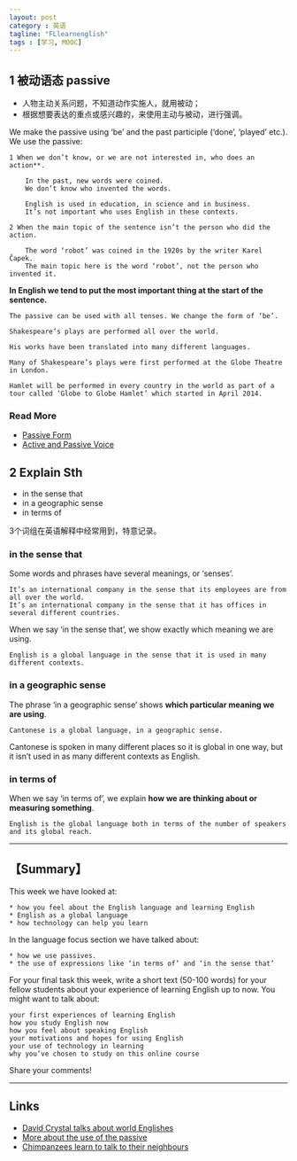 ```yaml
---
layout: post
category : 英语
tagline: "FLlearnenglish"
tags : [学习, MOOC]
---
```


## 1 被动语态 passive

* 人物主动关系问题，不知道动作实施人，就用被动；
* 根据想要表达的重点或感兴趣的，来使用主动与被动，进行强调。

We make the passive using ‘be’ and the past participle (‘done’, ‘played’ etc.). We use the passive:

	1 When we don’t know, or we are not interested in, who does an action**.

    	In the past, new words were coined.
    	We don’t know who invented the words.

    	English is used in education, in science and in business.
    	It’s not important who uses English in these contexts.

    2 When the main topic of the sentence isn’t the person who did the action.

    	The word ‘robot’ was coined in the 1920s by the writer Karel Čapek.
    	The main topic here is the word ‘robot’, not the person who invented it.

**In English we tend to put the most important thing at the start of the sentence.**

	The passive can be used with all tenses. We change the form of ‘be’.

	Shakespeare’s plays are performed all over the world.

	His works have been translated into many different languages.

	Many of Shakespeare’s plays were first performed at the Globe Theatre in London.

	Hamlet will be performed in every country in the world as part of a tour called ‘Globe to Globe Hamlet’ which started in April 2014.

### Read More

* [Passive Form](http://learnenglish.britishcouncil.org/en/grammar-reference/passives)  
* [Active and Passive Voice](http://learnenglish.britishcouncil.org/en/english-grammar/verbs/active-and-passive-voice)

## 2 Explain Sth

* in the sense that 
* in a geographic sense
* in terms of

3个词组在英语解释中经常用到，特意记录。

### in the sense that

Some words and phrases have several meanings, or ‘senses’.

    It’s an international company in the sense that its employees are from all over the world.  
    It’s an international company in the sense that it has offices in several different countries.

When we say ‘in the sense that’, we show exactly which meaning we are using.

    English is a global language in the sense that it is used in many different contexts.

### in a geographic sense

The phrase ‘in a geographic sense’ shows **which particular meaning we are using**.

    Cantonese is a global language, in a geographic sense.

Cantonese is spoken in many different places so it is global in one way, but it isn’t used in as many different contexts as English.

### in terms of

When we say ‘in terms of’, we explain **how we are thinking about or measuring something**.

    English is the global language both in terms of the number of speakers and its global reach.

***

## 【Summary】

This week we have looked at:

    * how you feel about the English language and learning English
    * English as a global language
    * how technology can help you learn

In the language focus section we have talked about:

    * how we use passives.
    * the use of expressions like ‘in terms of’ and ‘in the sense that’

For your final task this week, write a short text (50-100 words) for your fellow students about your experience of learning English up to now. You might want to talk about:

    your first experiences of learning English
    how you study English now
    how you feel about speaking English
    your motivations and hopes for using English
    your use of technology in learning
    why you’ve chosen to study on this online course

Share your comments!

***

## Links

* [David Crystal talks about world Englishes](https://www.youtube.com/watch?v=2_q9b9YqGRY)
* [More about the use of the passive ](http://www.lel.ed.ac.uk/grammar/passives.html)
* [Chimpanzees learn to talk to their neighbours](http://www.bbc.com/news/science-environment-31128237)